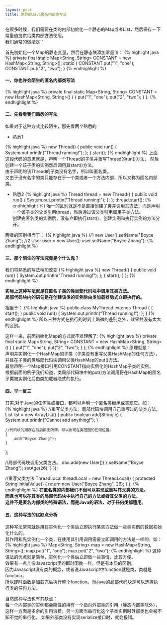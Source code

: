 ```yaml
---
layout: post
title: 诡异的Java匿名内部类写法
---
```


在很多时候，我们需要在类的内部初始化一个静态的Map或者List，然后保存一下常量值提供给类内部方法使用。    
我们通常的做法是：  
<!-- more -->  
首先初始化一个Map的静态变量，然后在静态块添加常量值：
{% highlight java %}
private final static Map<String, String> CONSTANT = new HashMap<String, String>();
static {
	CONSTANT.put("1", "one");
	CONSTANT.put("2", "two");
}
{% endhighlight %}

#### 一、你也许会陌生的匿名内部类写法

{% highlight java %}
private final static Map<String, String> CONSTANT =
     new HashMap<String, String>() {
	{
		put("1", "one");
		put("2", "two");
	}
};
{% endhighlight %}

#### 二、先看看我们熟悉的写法

如果对于这种方式比较陌生，那先看两个熟悉的  

* 熟悉1

{% highlight java %}
new Thread() {
    public void run() {
        System.out.println("Thread running!");
    };
}.start();
{% endhighlight %}
上面这段代码的意思就是，声明一个Thread的子类并重写Thread的run()方法，
然后创建一个该子类的实例然后调用其start()方法。    
由于声明的该Thread的子类没有名字，所以叫匿名类。    
又由于没有名字的类只能存在于一个类或者一个方法内部，所以又称为匿名内部类。    

* 熟悉2
{% highlight java %}
Thread thread = new Thread() {
    public void run() {
        System.out.println("Thread running!");
    };
};
thread.start();
{% endhighlight %}
唯一的区别就是不是直接创建子类并调用其方法，而是声明一个该子类的父类引用thread，然后通过该父类引用调用子类方法。    
创建完匿名类的实例后，没有立即执行start()，创建实例和执行实例的方法分开。    

两者的区别相当于：
{% highlight java %}
//1
new User().setName("Boyce Zhang");
//2
User user = new User();
user.setName("Boyce Zhang");
{% endhighlight %}

#### 三、那个陌生的写法究竟是个什么鬼？

我们将熟悉的写法稍加改变
{% highlight java %}
new Thread() {
    public void run() {
        System.out.println("Thread running!");
    };
    {
        start();
    }
};
{% endhighlight %}

<b>实际上这种写法就是在匿名子类的类局部代码块中调用其类方法。</b>  
<b>局部代码块内的语句是在创建该类的实例后由类加载器隐式立即执行的。</b>  

相当于：
{% highlight java %}
public class MyThread extends Thread {
    {
        start();
    }
    public void run() {
        System.out.println("Thread running!");
    };
}
{% endhighlight %}
所以三种方式在执行的时刻上略微的差别之外，效果并没有太大的区别。

这样一来，前面初始化Map的方式就不难理解了:
{% highlight java %}
private final static Map<String, String> CONSTANT = new HashMap<String, String>() {
    {
        put("1", "one");
        put("2", "two");
    }
};
{% endhighlight %}
原理就是：    
声明并实例化一个HashMap的子类（子类没有重写父类HashMap的任何方法），并且在子类的类局部代码块调用父类HashMap的put()方法。    
最后声明一个Map接口引用CONSTANT指向实例化的HashMap子类的实例。    
根据前面的例子我们知道，类局部代码块中的put()方法调用将在HashMap的匿名子类被实例化后由类加载器隐式的执行。    

#### 四、举一反三

其实,对于Java的任何类或接口，都可以声明一个匿名类继承或实现它。如：    
{% highlight java %}
//重写父类方法，局部代码块调用自己重写过的父类方法。
List<String> list = new ArrayList<String>() {
    public boolean add(String e) {
        System.out.println("Cannot add anything!");
    }

    //代码块的顺序在前后都无所谓，可以出现在类范围的任何位置。
    {
        add("Boyce Zhang");
    }
};

//局部代码块调用父类方法。
dao.add(new User(){
    {
        setName("Boyce Zhang");
        setAge(26);
    }
});

//重写父类方法
ThreadLocal<User> threadLocal = new ThreadLocal<User>() {
    protected String initialValue() {
        return new User("Boyce Zhang", 26);
    }
};
{% endhighlight %}
<b>在匿名类的内部我们不但可以实现或重写其父类的方法。    
而且也可以在其类的局部代码块中执行自己的方法或者其父类的方法。    
这并不是匿名内部类的特殊语法，而是Java的语法，对于任何类都适用。</b>    

#### 五、这种写法的优缺点分析

这种写法常常就是用在实例化一个类后立即执行某些方法做一些类实例的数据初始化什么的。    
其作用和先实例化一个类，在使用其引用调用需要立即调用的方法是一样的，如：    
{% highlight java %}
Map<String, String> map = new HashMap<String, String>();
map.put("1", "one");
map.put("2", "two");
{% endhighlight %}
这种语法的优点就是简单，实例化一个类后立即做一些事情，比较方便。    
效果有一点儿像Javascript里的即时函数一样。但是有本质的区别。    
因为Javascript没有类的概念，或者说Javascript中function就是类，类就是function，    
所以即时函数是加载完后执行整个function。而Java的局部代码块是可以选择执行类的任何方法。

当然这种写法也有其缺点：    
每一个内部类的实例都会隐性的持有一个指向外部类的引用（静态内部类除外），    
这样一方面是多余的引用浪费，另一方面当串行化这个子类实例时外部类也会被不知不觉的串行化，
如果外部类没有实现serialize接口时，就会报错。